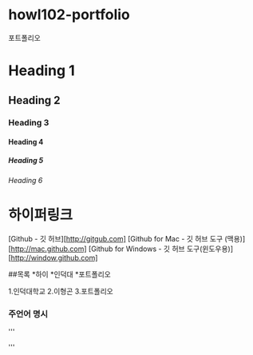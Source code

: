 howl102-portfolio
=================

포트폴리오


# Heading 1
## Heading 2
### Heading 3
#### Heading 4
##### Heading 5
###### Heading 6



# 하이퍼링크
[Github - 깃 허브][http://gitgub.com]
[Github for Mac - 깃 허브 도구 (맥용)][http://mac.github.com]
[Github for Windows - 깃 허브 도구(윈도우용)][http://window.github.com]

##목록
*하이
*인덕대
*포트폴리오

1.인덕대학교
2.이형곤
3.포트폴리오


### 주언어 명시
'''

<html lang="ko"></html>

'''
